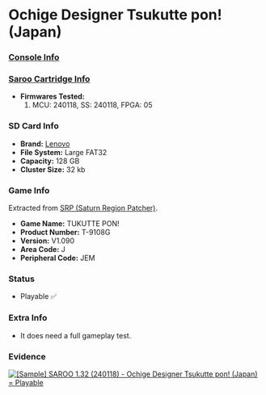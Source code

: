 # Ochige Designer Tsukutte pon! (Japan)

### [Console Info](../../../../Info/Consoles/VA13/README.md)

### [Saroo Cartridge Info](../../../../Info/Cartridges/RetroGameParadiseStore/1.32F/README.md)

- <b>Firmwares Tested:</b>
  1. MCU: 240118, SS: 240118, FPGA: 05

### SD Card Info

- <b>Brand:</b> [Lenovo](https://s.click.aliexpress.com/e/_DBowUFx)
- <b>File System:</b> Large FAT32
- <b>Capacity:</b> 128 GB
- <b>Cluster Size:</b> 32 kb

### Game Info

Extracted from [SRP (Saturn Region Patcher)](https://segaxtreme.net/resources/saturn-region-patcher.81/download).

- <b>Game Name:</b> TUKUTTE PON!
- <b>Product Number:</b> T-9108G
- <b>Version:</b> V1.090
- <b>Area Code:</b> J
- <b>Peripheral Code:</b> JEM

### Status

- Playable :white_check_mark:

### Extra Info

- It does need a full gameplay test.

### Evidence

[![[Sample] SAROO 1.32 (240118) - Ochige Designer Tsukutte pon! (Japan) = Playable](https://img.youtube.com/vi/FePQIRzbM6M/0.jpg)](https://www.youtube.com/watch?v=FePQIRzbM6M)

